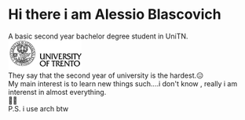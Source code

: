 # Hi there i am Alessio Blascovich

A basic second year bachelor degree student in UniTN.  
<img src="https://github.com/ElBlasco69/ElBlasco69/blob/main/images/not_trasparent_logo.png"  width="150" height="60">  
They say that the second year of university is the hardest.😑  
My main interest is to learn new things such....i don't know , really i am interenst in almost everything.  
🏳️‍🌈  
P.S. i use arch btw
<!--
**ElBlasco69/ElBlasco69** is a ✨ _special_ ✨ repository because its `README.md` (this file) appears on your GitHub profile.

Here are some ideas to get you started:

- 🔭 I’m currently working on ...
- 🌱 I’m currently learning ...
- 👯 I’m looking to collaborate on ...
- 🤔 I’m looking for help with ...
- 💬 Ask me about ...
- 📫 How to reach me: ...
- 😄 Pronouns: ...
- ⚡ Fun fact: ...
-->

